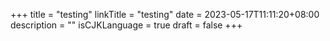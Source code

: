 +++
title = "testing"
linkTitle = "testing"
date = 2023-05-17T11:11:20+08:00
description = ""
isCJKLanguage = true
draft = false
+++